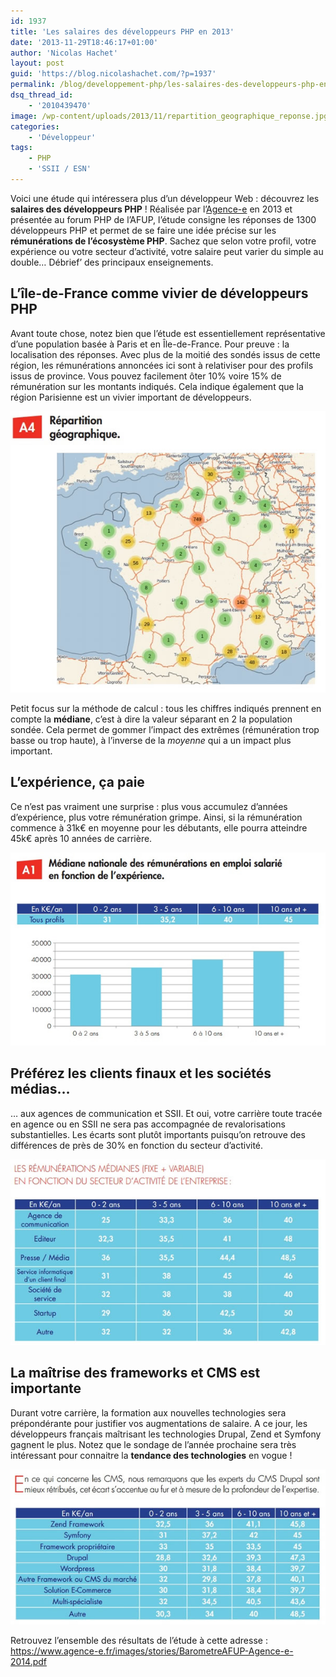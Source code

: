 ```yaml
---
id: 1937
title: 'Les salaires des développeurs PHP en 2013'
date: '2013-11-29T18:46:17+01:00'
author: 'Nicolas Hachet'
layout: post
guid: 'https://blog.nicolashachet.com/?p=1937'
permalink: /blog/developpement-php/les-salaires-des-developpeurs-php-en-2013/
dsq_thread_id:
    - '2010439470'
image: /wp-content/uploads/2013/11/repartition_geographique_reponse.jpg
categories:
    - 'Développeur'
tags:
    - PHP
    - 'SSII / ESN'
---
```


Voici une étude qui intéressera plus d’un développeur Web : découvrez les **salaires des développeurs PHP** ! Réalisée par l’[Agence-e](https://www.agence-e.fr/ "Agence--") en 2013 et présentée au forum PHP de l’AFUP, l’étude consigne les réponses de 1300 développeurs PHP et permet de se faire une idée précise sur les **rémunérations de l’écosystème PHP**. Sachez que selon votre profil, votre expérience ou votre secteur d’activité, votre salaire peut varier du simple au double… Débrief’ des principaux enseignements.

## L’île-de-France comme vivier de développeurs PHP

Avant toute chose, notez bien que l’étude est essentiellement représentative d’une population basée à Paris et en Île-de-France. Pour preuve : la localisation des réponses. Avec plus de la moitié des sondés issus de cette région, les rémunérations annoncées ici sont à relativiser pour des profils issus de province. Vous pouvez facilement ôter 10% voire 15% de rémunération sur les montants indiqués. Cela indique également que la région Parisienne est un vivier important de développeurs.

[![repartition_geographique_reponse](/wp-content/uploads/2013/11/repartition_geographique_reponse.jpg)](/wp-content/uploads/2013/11/repartition_geographique_reponse.jpg)

Petit focus sur la méthode de calcul : tous les chiffres indiqués prennent en compte la **médiane**, c’est à dire la valeur séparant en 2 la population sondée. Cela permet de gommer l’impact des extrêmes (rémunération trop basse ou trop haute), à l’inverse de la *moyenne* qui a un impact plus important.

## L’expérience, ça paie

Ce n’est pas vraiment une surprise : plus vous accumulez d’années d’expérience, plus votre rémunération grimpe. Ainsi, si la rémunération commence à 31k€ en moyenne pour les débutants, elle pourra atteindre 45k€ après 10 années de carrière.

[![salaire_php_experience](/wp-content/uploads/2013/11/salaire_php_experience.jpg)](/wp-content/uploads/2013/11/salaire_php_experience.jpg)

## Préférez les clients finaux et les sociétés médias…

… aux agences de communication et SSII. Et oui, votre carrière toute tracée en agence ou en SSII ne sera pas accompagnée de revalorisations substantielles. Les écarts sont plutôt importants puisqu’on retrouve des différences de près de 30% en fonction du secteur d’activité.

[![salaire_php_secteur_activite](/wp-content/uploads/2013/11/salaire_php_secteur_activite.jpg)](/wp-content/uploads/2013/11/salaire_php_secteur_activite.jpg)

## La maîtrise des frameworks et CMS est importante

Durant votre carrière, la formation aux nouvelles technologies sera prépondérante pour justifier vos augmentations de salaire. A ce jour, les développeurs français maîtrisant les technologies Drupal, Zend et Symfony gagnent le plus. Notez que le sondage de l’année prochaine sera très intéressant pour connaitre la **tendance des technologies** en vogue !

[![salaire_php_framework_cms](/wp-content/uploads/2013/11/salaire_php_framework_cms.jpg)](/wp-content/uploads/2013/11/salaire_php_framework_cms.jpg)

Retrouvez l’ensemble des résultats de l’étude à cette adresse : <https://www.agence-e.fr/images/stories/BarometreAFUP-Agence-e-2014.pdf>
